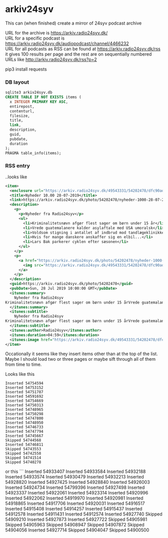# arkiv24syv
This can (when finished) create a mirror of 24syv podcast archive

URL for the archive is https://arkiv.radio24syv.dk/  
URL for a specific podcast is https://arkiv.radio24syv.dk/audiopodcast/channel/4466232  
URL for all podcasts as RSS can be found at https://arkiv.radio24syv.dk/rss it gives 100 results per page and the rest are on sequentially numbered URLs like http://arkiv.radio24syv.dk/rss?p=2

pip3 install requests  


### DB layout

```sql
sqlite3 arkiv24syv.db
CREATE TABLE IF NOT EXISTS items (
  x INTEGER PRIMARY KEY ASC,
  entirepost,
  contenturl,
  filesize,
  title,
  link,
  description,
  guid,
  pubdate,
  duration
);
PRAGMA table_info(items);
```

### RSS entry

..looks like
```xml
<item>
  <enclosure url="https://arkiv.radio24syv.dk/49543331/54202478/dfc90ad8eaf93453562ed3961e565a5f/video_medium/nyheder-1000-28-07-2019-video.mp4?source=podcast" type="video/mp4" length="3550177"/>
  <title>Nyheder 10.00 28-07-2019</title>
  <link>https://arkiv.radio24syv.dk/photo/54202478/nyheder-1000-28-07-2019</link>
  <description>
    <p>
      <p>Nyheder fra Radio24syv</p>
      <ul>
        <li>Kriminalitetsnævn afgør flest sager om børn under 15 år</li>
        <li>Vrede guatemalanere kalder asylaftale med USA umoralsk</li>
        <li>Voldsom stigning i antallet af indbrud mod tandlægeklinikker</li>
        <li>Hvis for mange danskere anskaffer sig en elbil...</li>
        <li>Lars Bak parkerer cyklen efter sæsonen</li>
      </ul>
    </p>
    <p>
      <a href="https://arkiv.radio24syv.dk/photo/54202478/nyheder-1000-28-07-2019">
        <img src="https://arkiv.radio24syv.dk/49543331/54202478/dfc90ad8eaf93453562ed3961e565a5f/standard/download-thumbnail.jpg" width="1400" height="1400"/>
      </a>
    </p>
  </description>
  <guid>https://arkiv.radio24syv.dk/photo/54202478</guid>
  <pubDate>Sun, 28 Jul 2019 10:00:00 GMT</pubDate>
  <itunes:summary>
    Nyheder fra Radio24syv
Kriminalitetsnævn afgør flest sager om børn under 15 årVrede guatemalanere kalder asylaftale med USA umoralskVoldsom stigning i antallet af indbrud mod tandlægeklinikkerHvis for mange danskere anskaffer sig en elbil...Lars Bak parkerer cyklen efter sæsonen
  </itunes:summary>
  <itunes:subtitle>
    Nyheder fra Radio24syv
Kriminalitetsnævn afgør flest sager om børn under 15 årVrede guatemalanere kalder asylaftale med USA umoralskVoldsom stigning i antallet af indbrud mod tandlægeklinikkerHvis for mange danskere anskaffer sig en elbil...Lars...
  </itunes:subtitle>
  <itunes:author>Radio24syv</itunes:author>
  <itunes:duration>04:59</itunes:duration>
  <itunes:image href="https://arkiv.radio24syv.dk/49543331/54202478/dfc90ad8eaf93453562ed3961e565a5f/standard/download-thumbnail.jpg/thumbnail.jpg"/>
</item>
```

Occationally it seems like they insert items other than at the top of the list. Maybe I should load two or three pages or maybe sift through all of them from time to time.

Looks like this  
```
Inserted 54754594
Inserted 54753152
Inserted 54751787
Inserted 54591692
Inserted 54754669
Inserted 54750313
Inserted 54748965
Inserted 54750298
Inserted 54747800
Inserted 54748950
Inserted 54746733
Inserted 54747794
Inserted 54745667
Skipped 54744568
Inserted 54746811
Skipped 54743553
Skipped 54742558
Skipped 54741514
Skipped 54740278
```

or this ```
Inserted 54933407
Inserted 54933584
Inserted 54932188
Inserted 54933574
Inserted 54930479
Inserted 54932213
Inserted 54928820
Inserted 54927425
Inserted 54928840
Inserted 54926003
Inserted 54924734
Inserted 54799396
Inserted 54927498
Inserted 54923337
Inserted 54922061
Inserted 54923314
Inserted 54920996
Inserted 54922062
Inserted 54919970
Inserted 54920981
Inserted 54918865
Inserted 54917706
Inserted 54920031
Inserted 54916517
Inserted 54915408
Inserted 54914257
Inserted 54915437
Inserted 54912578
Inserted 54911431
Inserted 54912574
Inserted 54927740
Skipped 54909210
Inserted 54927873
Inserted 54927722
Skipped 54905981
Skipped 54905963
Skipped 54908947
Skipped 54907872
Skipped 54904056
Inserted 54927714
Skipped 54904047
Skipped 54900500
```

